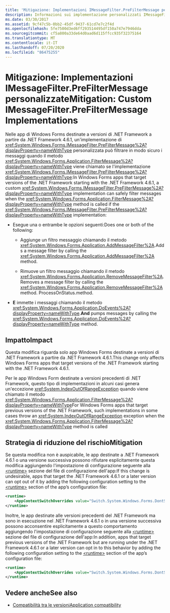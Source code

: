 ```yaml
---
title: 'Mitigazione: Implementazioni IMessageFilter.PreFilterMessage personalizzate'
description: Informazioni sui implementazione personalizzati IMessageFilter. PreFilterMessage inclusi nelle app Windows Forms destinate .NET Framework 4.6.1 e versioni successive.
ms.date: 03/30/2017
ms.assetid: 9cf47c5b-0bb2-45df-9437-61cd7e7c2f4d
ms.openlocfilehash: 5fe7500d3ed6ff293514495df150a747e7946dda
ms.sourcegitcommit: cf5a800a33de64d0aad6d115ffcc935f32375164
ms.translationtype: MT
ms.contentlocale: it-IT
ms.lasthandoff: 07/20/2020
ms.locfileid: "86475255"
---
```

# <a name="mitigation-custom-imessagefilterprefiltermessage-implementations"></a><span data-ttu-id="4f943-103">Mitigazione: Implementazioni IMessageFilter.PreFilterMessage personalizzate</span><span class="sxs-lookup"><span data-stu-id="4f943-103">Mitigation: Custom IMessageFilter.PreFilterMessage Implementations</span></span>

<span data-ttu-id="4f943-104">Nelle app di Windows Forms destinate a versioni di .NET Framework a partire da .NET Framework 4.6.1, un'implementazione di <xref:System.Windows.Forms.IMessageFilter.PreFilterMessage%2A?displayProperty=nameWithType> personalizzata può filtrare in modo sicuro i messaggi quando il metodo <xref:System.Windows.Forms.Application.FilterMessage%2A?displayProperty=nameWithType> viene chiamato se l'implementazione <xref:System.Windows.Forms.IMessageFilter.PreFilterMessage%2A?displayProperty=nameWithType>:</span><span class="sxs-lookup"><span data-stu-id="4f943-104">In Windows Forms apps that target versions of the .NET Framework starting with the .NET Framework 4.6.1, a custom <xref:System.Windows.Forms.IMessageFilter.PreFilterMessage%2A?displayProperty=nameWithType> implementation can safely filter messages when the <xref:System.Windows.Forms.Application.FilterMessage%2A?displayProperty=nameWithType> method is called if the <xref:System.Windows.Forms.IMessageFilter.PreFilterMessage%2A?displayProperty=nameWithType> implementation:</span></span>

- <span data-ttu-id="4f943-105">Esegue una o entrambe le opzioni seguenti:</span><span class="sxs-lookup"><span data-stu-id="4f943-105">Does one or both of the following:</span></span>

  - <span data-ttu-id="4f943-106">Aggiunge un filtro messaggio chiamando il metodo <xref:System.Windows.Forms.Application.AddMessageFilter%2A>.</span><span class="sxs-lookup"><span data-stu-id="4f943-106">Adds a message filter by calling the <xref:System.Windows.Forms.Application.AddMessageFilter%2A> method.</span></span>

  - <span data-ttu-id="4f943-107">Rimuove un filtro messaggio chiamando il metodo <xref:System.Windows.Forms.Application.RemoveMessageFilter%2A>.</span><span class="sxs-lookup"><span data-stu-id="4f943-107">Removes a message filter by calling the <xref:System.Windows.Forms.Application.RemoveMessageFilter%2A> method.</span></span> <span data-ttu-id="4f943-108">ProcessOnStatus.</span><span class="sxs-lookup"><span data-stu-id="4f943-108">method.</span></span>

- <span data-ttu-id="4f943-109">**E** immette i messaggi chiamando il metodo <xref:System.Windows.Forms.Application.DoEvents%2A?displayProperty=nameWithType>.</span><span class="sxs-lookup"><span data-stu-id="4f943-109">**And** pumps messages by calling the <xref:System.Windows.Forms.Application.DoEvents%2A?displayProperty=nameWithType> method.</span></span>

## <a name="impact"></a><span data-ttu-id="4f943-110">Impatto</span><span class="sxs-lookup"><span data-stu-id="4f943-110">Impact</span></span>

<span data-ttu-id="4f943-111">Questa modifica riguarda solo app Windows Forms destinate a versioni di .NET Framework a partire da .NET Framework 4.6.1.</span><span class="sxs-lookup"><span data-stu-id="4f943-111">This change only affects Windows Forms apps that target versions of the .NET Framework starting with the .NET Framework 4.6.1.</span></span>

<span data-ttu-id="4f943-112">Per le app Windows Form destinate a versioni precedenti di .NET Framework, questo tipo di implementazioni in alcuni casi genera un'eccezione <xref:System.IndexOutOfRangeException> quando viene chiamato il metodo <xref:System.Windows.Forms.Application.FilterMessage%2A?displayProperty=nameWithType></span><span class="sxs-lookup"><span data-stu-id="4f943-112">For Windows Forms apps that target previous versions of the .NET Framework, such implementations in some cases throw an <xref:System.IndexOutOfRangeException> exception when the <xref:System.Windows.Forms.Application.FilterMessage%2A?displayProperty=nameWithType> method is called</span></span>

## <a name="mitigation"></a><span data-ttu-id="4f943-113">Strategia di riduzione del rischio</span><span class="sxs-lookup"><span data-stu-id="4f943-113">Mitigation</span></span>

<span data-ttu-id="4f943-114">Se questa modifica non è auspicabile, le app destinate a .NET Framework 4.6.1 o una versione successiva possono rifiutare esplicitamente questa modifica aggiungendo l'impostazione di configurazione seguente alla [\<runtime>](../configure-apps/file-schema/runtime/runtime-element.md) sezione del file di configurazione dell'app:</span><span class="sxs-lookup"><span data-stu-id="4f943-114">If this change is undesirable, apps that target the .NET Framework 4.6.1 or a later version can opt out of it by adding the following configuration setting to the [\<runtime>](../configure-apps/file-schema/runtime/runtime-element.md) section of the app’s configuration file:</span></span>

```xml
<runtime>
    <AppContextSwitchOverrides value="Switch.System.Windows.Forms.DontSupportReentrantFilterMessage=true" />
</runtime>
```

<span data-ttu-id="4f943-115">Inoltre, le app destinate alle versioni precedenti del .NET Framework ma sono in esecuzione nel .NET Framework 4.6.1 o in una versione successiva possono acconsentire esplicitamente a questo comportamento aggiungendo l'impostazione di configurazione seguente alla [\<runtime>](../configure-apps/file-schema/runtime/runtime-element.md) sezione del file di configurazione dell'app:</span><span class="sxs-lookup"><span data-stu-id="4f943-115">In addition, apps that target previous versions of the .NET Framework but are running under the .NET Framework 4.6.1 or a later version can opt in to this behavior by adding the following configuration setting to the [\<runtime>](../configure-apps/file-schema/runtime/runtime-element.md) section of the app’s configuration file:</span></span>

```xml
<runtime>
    <AppContextSwitchOverrides value="Switch.System.Windows.Forms.DontSupportReentrantFilterMessage=false" />
</runtime>
```

## <a name="see-also"></a><span data-ttu-id="4f943-116">Vedere anche</span><span class="sxs-lookup"><span data-stu-id="4f943-116">See also</span></span>

- [<span data-ttu-id="4f943-117">Compatibilità tra le versioni</span><span class="sxs-lookup"><span data-stu-id="4f943-117">Application compatibility</span></span>](application-compatibility.md)
